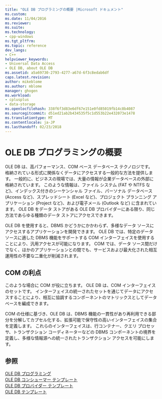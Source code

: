```yaml
---
title: "OLE DB プログラミングの概要 |Microsoft ドキュメント"
ms.custom: 
ms.date: 11/04/2016
ms.reviewer: 
ms.suite: 
ms.technology:
- cpp-windows
ms.tgt_pltfrm: 
ms.topic: reference
dev_langs:
- C++
helpviewer_keywords:
- Universal Data Access
- OLE DB, about OLE DB
ms.assetid: a5a69730-2793-4277-a67d-6f3c8edab6df
caps.latest.revision: 
author: mikeblome
ms.author: mblome
manager: ghogen
ms.workload:
- cplusplus
- data-storage
ms.openlocfilehash: 338f6f3d83e6df67e151e0fd85019fb14c8b4087
ms.sourcegitcommit: d51ed21ab2b434535f5c1d553b22e432073e1478
ms.translationtype: MT
ms.contentlocale: ja-JP
ms.lasthandoff: 02/23/2018
---
```

# <a name="ole-db-programming-overview"></a>OLE DB プログラミングの概要
OLE DB は、高パフォーマンス、COM ベース データベース テクノロジです。 格納されている形式に関係なくデータにアクセスする一般的な方法を提供します。 一般的に、ビジネスの現場では、大量の情報が企業データベースの外部に格納されています。 このような情報は、ファイル システム (FAT や NTFS など)、インデックス付きのシーケンシャル ファイル、パーソナル データベース (Access など)、スプレッドシート (Excel など)、プロジェクト プランニング アプリケーション (Project など)、および電子メール (Outlook など) に含まれています。 OLE DB をデータ ストアがある OLE DB プロバイダーにある限り、同じ方法であらゆる種類のデータ ストアにアクセスできます。
  
 OLE DB を使用すると、DBMS かどうかにかかわらず、多様なデータ ソースにアクセスするアプリケーションを開発できます。 OLE DB では、特定のデータ ソースに適した DBMS 機能をサポートする COM インターフェイスを使用することにより、汎用アクセスが可能になります。 COM では、データ ソース間だけでなく、ほかのアプリケーションとの間でも、サービスおよび最大化された相互運用性の不要な二重化が削減されます。  
  
## <a name="benefits-of-com"></a>COM の利点  
 このような場合に COM が役に立ちます。 OLE DB は、COM インターフェイスのセットです。 インターフェイスの統一されたセットを通じてデータにアクセスすることにより、相互に協調するコンポーネントのマトリックスとしてデータベースを編成できます。  
  
 COM の仕様に基づき、OLE DB は、DBMS 機能の一貫性があり再利用できる部分を分解してカプセル化する、拡張可能で保守性の高いインターフェイスの集合を定義します。 これらのインターフェイスは、行コンテナー、クエリ プロセッサ、トランザクション コーディネーターなどの DBMS コンポーネントの境界を定義し、多様な情報源への統一されたトランザクション アクセスを可能にします。  
 
  
## <a name="see-also"></a>参照  
 [OLE DB プログラミング](../../data/oledb/ole-db-programming.md)   
 [OLE DB コンシューマー テンプレート](../../data/oledb/ole-db-consumer-templates-cpp.md)   
 [OLE DB プロバイダー テンプレート](../../data/oledb/ole-db-provider-templates-cpp.md)   
 [OLE DB テンプレート](../../data/oledb/ole-db-templates.md)
